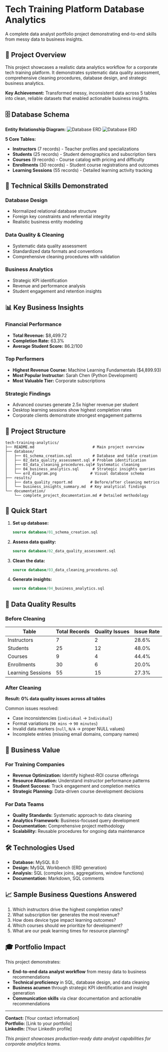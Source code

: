 # Tech Training Platform Database Analytics

A complete data analyst portfolio project demonstrating end-to-end skills from messy data to business insights.

## 📖 Project Overview

This project showcases a realistic data analytics workflow for a corporate tech training platform. It demonstrates systematic data quality assessment, comprehensive cleaning procedures, database design, and strategic business analytics.

**Key Achievement:** Transformed messy, inconsistent data across 5 tables into clean, reliable datasets that enabled actionable business insights.

## 🗄️ Database Schema

**Entity Relationship Diagram:**
![Database ERD](https://github.com/user-attachments/assets/fd779ad6-2fd0-44fd-be5f-c13bd8285794)
![Database ERD](https://github.com/user-attachments/assets/b045b1fc-4649-45a4-9309-a2f911276246)

**5 Core Tables:**
- **Instructors** (7 records) - Teacher profiles and specializations
- **Students** (25 records) - Student demographics and subscription tiers
- **Courses** (9 records) - Course catalog with pricing and difficulty
- **Enrollments** (30 records) - Student course registrations and outcomes
- **Learning Sessions** (55 records) - Detailed learning activity tracking

## 🔧 Technical Skills Demonstrated

### Database Design
- Normalized relational database structure
- Foreign key constraints and referential integrity
- Realistic business entity modeling

### Data Quality & Cleaning
- Systematic data quality assessment
- Standardized data formats and conventions
- Comprehensive cleaning procedures with validation

### Business Analytics
- Strategic KPI identification
- Revenue and performance analysis
- Student engagement and retention insights

## 📊 Key Business Insights

### Financial Performance
- **Total Revenue:** $8,499.72
- **Completion Rate:** 63.3%
- **Average Student Score:** 86.2/100

### Top Performers
- **Highest Revenue Course:** Machine Learning Fundamentals ($4,899.93)
- **Most Popular Instructor:** Sarah Chen (Python Development)
- **Most Valuable Tier:** Corporate subscriptions

### Strategic Findings
- Advanced courses generate 2.5x higher revenue per student
- Desktop learning sessions show highest completion rates
- Corporate clients demonstrate strongest engagement patterns

## 📁 Project Structure

```
tech-training-analytics/
├── README.md                          # Main project overview
├── database/
│   ├── 01_schema_creation.sql         # Database and table creation
│   ├── 02_data_quality_assessment.sql # Problem identification
│   ├── 03_data_cleaning_procedures.sql# Systematic cleaning
│   ├── 04_business_analytics.sql      # Strategic insights queries
│   └── erd_diagram.png               # Visual database schema
├── results/
│   ├── data_quality_report.md        # Before/after cleaning metrics
│   └── business_insights_summary.md  # Key analytical findings
└── documentation/
    └── complete_project_documentation.md # Detailed methodology
```

## 🚀 Quick Start

1. **Set up database:**
   ```sql
   source database/01_schema_creation.sql
   ```

2. **Assess data quality:**
   ```sql
   source database/02_data_quality_assessment.sql
   ```

3. **Clean the data:**
   ```sql
   source database/03_data_cleaning_procedures.sql
   ```

4. **Generate insights:**
   ```sql
   source database/04_business_analytics.sql
   ```

## 🎯 Data Quality Results

### Before Cleaning
| Table | Total Records | Quality Issues | Issue Rate |
|-------|---------------|----------------|------------|
| Instructors | 7 | 2 | 28.6% |
| Students | 25 | 12 | 48.0% |
| Courses | 9 | 4 | 44.4% |
| Enrollments | 30 | 6 | 20.0% |
| Learning Sessions | 55 | 15 | 27.3% |

### After Cleaning
**Result: 0% data quality issues across all tables**

Common issues resolved:
- Case inconsistencies (`individual` → `Individual`)
- Format variations (`90 mins` → `90 minutes`)
- Invalid data markers (`null`, `N/A` → proper NULL values)
- Incomplete entries (missing email domains, company names)

## 💼 Business Value

### For Training Companies
- **Revenue Optimization:** Identify highest-ROI course offerings
- **Resource Allocation:** Understand instructor performance patterns
- **Student Success:** Track engagement and completion metrics
- **Strategic Planning:** Data-driven course development decisions

### For Data Teams
- **Quality Standards:** Systematic approach to data cleaning
- **Analytics Framework:** Business-focused query development
- **Documentation:** Comprehensive project methodology
- **Scalability:** Reusable procedures for ongoing data maintenance

## 🛠 Technologies Used

- **Database:** MySQL 8.0
- **Design:** MySQL Workbench (ERD generation)
- **Analysis:** SQL (complex joins, aggregations, window functions)
- **Documentation:** Markdown, SQL comments

## 📈 Sample Business Questions Answered

1. Which instructors drive the highest completion rates?
2. What subscription tier generates the most revenue?
3. How does device type impact learning outcomes?
4. Which courses should we prioritize for development?
5. What are our peak learning times for resource planning?

## 🎓 Portfolio Impact

This project demonstrates:
- **End-to-end data analyst workflow** from messy data to business recommendations
- **Technical proficiency** in SQL, database design, and data cleaning
- **Business acumen** through strategic KPI identification and insight generation
- **Communication skills** via clear documentation and actionable recommendations

---

**Contact:** [Your contact information]  
**Portfolio:** [Link to your portfolio]  
**LinkedIn:** [Your LinkedIn profile]

*This project showcases production-ready data analyst capabilities for corporate analytics teams.*